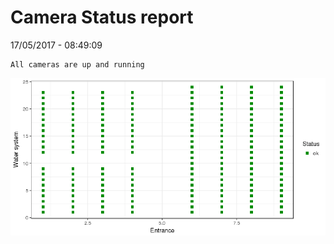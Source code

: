 Camera Status report
================
17/05/2017 - 08:49:09

    All cameras are up and running

![](camreport_files/figure-markdown_github/unnamed-chunk-2-1.png)
